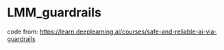 # LMM_guardrails
 code from: https://learn.deeplearning.ai/courses/safe-and-reliable-ai-via-guardrails
